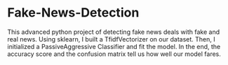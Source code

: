 # Fake-News-Detection
This advanced python project of detecting fake news deals with fake and real news. Using sklearn, I built a TfidfVectorizer on our dataset. Then, I initialized a PassiveAggressive Classifier and fit the model. In the end, the accuracy score and the confusion matrix tell us how well our model fares.
